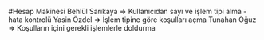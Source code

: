 #Hesap Makinesi
Behlül Sarıkaya => Kullanıcıdan sayı ve işlem tipi alma - hata kontrolü
Yasin Özdel => İşlem tipine göre koşulları açma
Tunahan Oğuz => Koşulların içini gerekli işlemlerle doldurma
